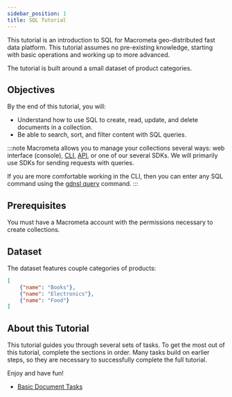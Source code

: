 ```yaml
---
sidebar_position: 1
title: SQL Tutorial
---
```


This tutorial is an introduction to SQL for Macrometa geo-distributed fast data platform. This tutorial assumes no pre-existing knowledge, starting with basic operations and working up to more advanced.

The tutorial is built around a small dataset of product categories.

## Objectives

By the end of this tutorial, you will:

- Understand how to use SQL to create, read, update, and delete documents in a collection.
- Be able to search, sort, and filter content with SQL queries.

:::note
Macrometa allows you to manage your collections several ways: web interface (console), [CLI](../../../cli/index), [API](https://www.macrometa.com/docs/api), or one of our several SDKs. We will primarily use SDKs for sending requests with queries.

If you are more comfortable working in the CLI, then you can enter any SQL command using the [gdnsl query](../../../cli/queries-cli) command.
:::

## Prerequisites

You must have a Macrometa account with the permissions necessary to create collections.

## Dataset

The dataset features couple categories of products:

```json
[
    {"name": "Books"},
    {"name": "Electronics"},
    {"name": "Food"}
]
```

## About this Tutorial

This tutorial guides you through several sets of tasks. To get the most out of this tutorial, complete the sections in order. Many tasks build on earlier steps, so they are necessary to successfully complete the full tutorial.

Enjoy and have fun!

- [Basic Document Tasks](sql-crud)
